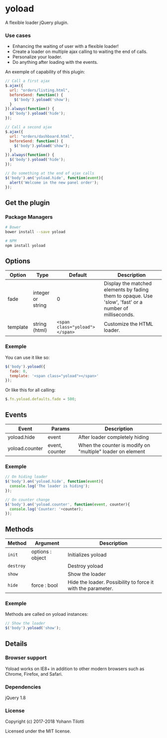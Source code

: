 # yoload
A flexible loader jQuery plugin.

### Use cases

* Enhancing the waiting of user with a flexible loader!
* Create a loader on multiple ajax calling to waiting the end of calls.
* Personalize your loader.
* Do anything after loading with the events.

An exemple of capability of this plugin:

```javascript
// Call a first ajax
$.ajax({
  url: "orders/listing.html",
  beforeSend: function() {
    $('body').yoload('show');
  }
}).always(function() {
  $('body').yoload('hide');
});
```
```javascript
// Call a second ajax
$.ajax({
  url: "orders/dashboard.html",
  beforeSend: function() {
    $('body').yoload('show');
  }
}).always(function() {
  $('body').yoload('hide');
});
```
```javascript
// Do something at the end of ajax calls
$('body').on('yoload.hide', function(event){
  alert('Welcome in the new panel order');
});
```


## Get the plugin

### Package Managers

```sh
# Bower
bower install --save yoload

# NPM
npm install yoload
```

## Options

Option | Type | Default | Description
------ | ---- | ------- | -----------
fade | integer or string | 0 | Display the matched elements by fading them to opaque. Use 'slow', 'fast' or a number of milliseconds.
template | string (html) | `<span class="yoload"></span>` | Customize the HTML loader.

### Exemple

You can use it like so:

```javascript
$('body').yoload({
  fade: 0,
  template: '<span class="yoload"></span>'
});
```

Or like this for all calling:

```javascript
$.fn.yoload.defaults.fade = 500;
```

## Events

Event | Params | Description
------ | -------- | -----------
yoload.hide | event | After loader completely hiding
yoload.counter | event, counter | When the counter is modify on "multiple" loader on element

### Exemple

```javascript
// On hiding loader
$('body').on('yoload.hide', function(event){
  console.log('The loader is hiding');
});
```
```javascript
// On counter change
$('body').on('yoload.counter', function(event, counter){
  console.log('Counter: '+counter);
});
```

## Methods

Method | Argument | Description
------ | -------- | -----------
`init` | options : object | Initializes yoload
`destroy` | | Destroy yoload
`show` | | Show the loader
`hide` | force : bool | Hide the loader. Possibility to force it with the parameter.

### Exemple

Methods are called on yoload instances:

```javascript
// Show the loader
$('body').yoload('show');
``` 

## Details

### Browser support

Yoload works on IE8+ in addition to other modern browsers such as Chrome, Firefox, and Safari.


### Dependencies

jQuery 1.8


### License

Copyright (c) 2017-2018 Yohann Tilotti

Licensed under the MIT license.